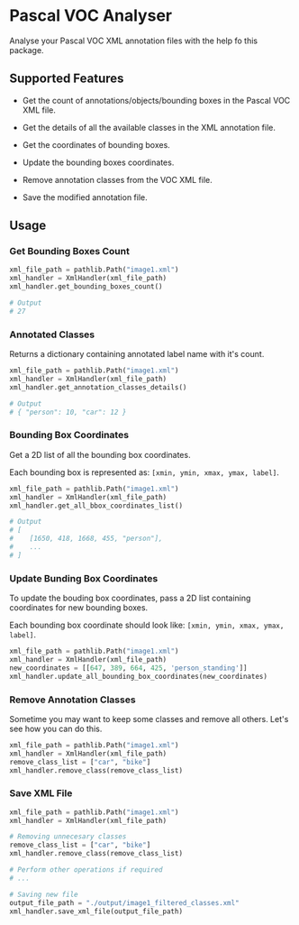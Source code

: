 # Pascal VOC Analyser

Analyse your Pascal VOC XML annotation files with the help fo this package.



## Supported Features

- Get the count of annotations/objects/bounding boxes in the Pascal VOC XML file.

- Get the details of all the available classes in the XML annotation file.

- Get the coordinates of bounding boxes.

- Update the bounding boxes coordinates.

- Remove annotation classes from the VOC XML file.

- Save the modified annotation file.



## Usage

### Get Bounding Boxes Count

```python
xml_file_path = pathlib.Path("image1.xml")
xml_handler = XmlHandler(xml_file_path)
xml_handler.get_bounding_boxes_count()

# Output
# 27
```



### Annotated Classes

Returns a dictionary containing annotated label name with it's count.

```python
xml_file_path = pathlib.Path("image1.xml")
xml_handler = XmlHandler(xml_file_path)
xml_handler.get_annotation_classes_details()

# Output
# { "person": 10, "car": 12 }
```



### Bounding Box Coordinates

Get a 2D list of all the bounding box coordinates.

Each bounding box is represented as: `[xmin, ymin, xmax, ymax, label]`.

```python
xml_file_path = pathlib.Path("image1.xml")
xml_handler = XmlHandler(xml_file_path)
xml_handler.get_all_bbox_coordinates_list()

# Output
# [
#    [1650, 418, 1668, 455, "person"],
#    ...
# ]
```



### Update Bunding Box Coordinates

To update the bouding box coordinates, pass a 2D list containing coordinates for new bounding boxes.

Each bounding box coordinate should look like: `[xmin, ymin, xmax, ymax, label]`.

```python
xml_file_path = pathlib.Path("image1.xml")
xml_handler = XmlHandler(xml_file_path)
new_coordinates = [[647, 389, 664, 425, 'person_standing']]
xml_handler.update_all_bounding_box_coordinates(new_coordinates)
```



### Remove Annotation Classes

Sometime you may want to keep some classes and remove all others. Let's see how you can do this.

```python
xml_file_path = pathlib.Path("image1.xml")
xml_handler = XmlHandler(xml_file_path)
remove_class_list = ["car", "bike"]
xml_handler.remove_class(remove_class_list)
```



### Save XML File

```python
xml_file_path = pathlib.Path("image1.xml")
xml_handler = XmlHandler(xml_file_path)

# Removing unnecesary classes
remove_class_list = ["car", "bike"]
xml_handler.remove_class(remove_class_list)

# Perform other operations if required
# ...

# Saving new file
output_file_path = "./output/image1_filtered_classes.xml"
xml_handler.save_xml_file(output_file_path)
```